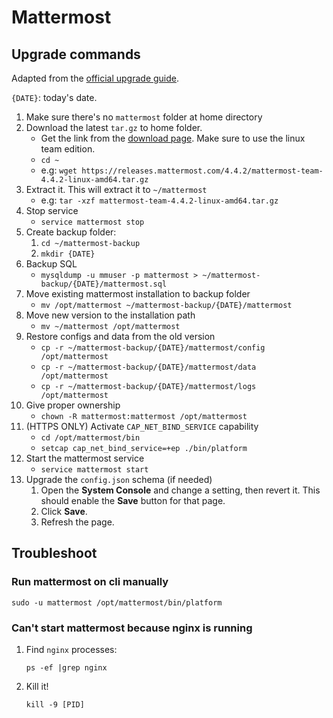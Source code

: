 # Mattermost

## Upgrade commands

Adapted from the [official upgrade guide](https://docs.mattermost.com/administration/upgrade.html).

`{DATE}`: today's date.

1. Make sure there's no `mattermost` folder at home directory
1. Download the latest `tar.gz` to home folder.
    - Get the link from the [download page](https://about.mattermost.com/download/). Make sure to use the linux team edition.
    - `cd ~`
    - e.g: `wget https://releases.mattermost.com/4.4.2/mattermost-team-4.4.2-linux-amd64.tar.gz`
1. Extract it. This will extract it to `~/mattermost`
    - e.g: `tar -xzf mattermost-team-4.4.2-linux-amd64.tar.gz`
1. Stop service
    - `service mattermost stop`
1. Create backup folder:
    1. `cd ~/mattermost-backup`
    1. `mkdir {DATE}`
1. Backup SQL
    - `mysqldump -u mmuser -p mattermost > ~/mattermost-backup/{DATE}/mattermost.sql`
1. Move existing mattermost installation to backup folder
    - `mv /opt/mattermost ~/mattermost-backup/{DATE}/mattermost`
1. Move new version to the installation path
    - `mv ~/mattermost /opt/mattermost`
1. Restore configs and data from the old version
    - `cp -r ~/mattermost-backup/{DATE}/mattermost/config /opt/mattermost`
    - `cp -r ~/mattermost-backup/{DATE}/mattermost/data /opt/mattermost`
    - `cp -r ~/mattermost-backup/{DATE}/mattermost/logs /opt/mattermost`
1. Give proper ownership
    - `chown -R mattermost:mattermost /opt/mattermost`
1. (HTTPS ONLY) Activate `CAP_NET_BIND_SERVICE` capability
    - `cd /opt/mattermost/bin`
    - `setcap cap_net_bind_service=+ep ./bin/platform`
1. Start the mattermost service
    - `service mattermost start`
1. Upgrade the `config.json` schema (if needed)
    1. Open the **System Console** and change a setting, then revert it. This should enable the **Save** button for that page.
    1. Click **Save**.
    1. Refresh the page.


## Troubleshoot

### Run mattermost on cli manually
```
sudo -u mattermost /opt/mattermost/bin/platform
```

### Can't start mattermost because nginx is running

1. Find `nginx` processes:
    ```
    ps -ef |grep nginx
    ```
1. Kill it!
    ```
    kill -9 [PID]
    ```
